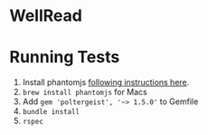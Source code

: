 # WellRead

# Running Tests

1. Install phantomjs [following instructions here](https://github.com/teampoltergeist/poltergeist#installing-phantomjs).
2. `brew install phantomjs` for Macs
3. Add `gem 'poltergeist', '~> 1.5.0'` to Gemfile
4. `bundle install`
5. `rspec`

